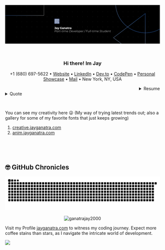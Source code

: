 <img src="/banner.png" align="center">
<p align="center"><img alt="" src = "https://raw.githubusercontent.com/MartinHeinz/MartinHeinz/master/wave.gif" width = 30px></p>
<h3 align="center">Hi there! Im Jay</h3>

<p align="center">
  <span>+1 (680) 697-5622</span> • 
  <a href="https://www.jayganatra.com">Website</a> • 
  <a href="https://www.linkedin.com/in/jay-ganatra/">LinkedIn</a> • 
  <a href="https://dev.to/ganatrajay2000">Dev.to</a> • 
  <a href="https://codepen.io/GanatraJay">CodePen</a> • 
  <a href="https://showcase.jayganatra.com/">Personal Showcase</a> • 
  <a href="mailto:ganatrajay2000@gmail.com">Mail</a>  • 
  <span>New York, NY, USA</span>
</p>

<details>
<summary align="right">Resume</summary>
  <img align="center" width="100%" alt="Resume SVG" src="">
</details>
<details>
<summary>Quote</summary>
<p>&nbsp;</p>
<p align="center"><i>“Be curious. Read widely. Try new things. What people call intelligence just boils down to curiosity.”</i></p>
<p align="center"><i>- Aaron Swartz -</i></p>
</details>

<p>&nbsp;</p>


<p>You can see my creativity here 😜 (My way of trying latest trends out; also a gallery for some of my favorite fonts that just keeps growing)</p>
<ol>
  <li><a href="https://creative.jayganatra.com" target="_blank">creative.jayganatra.com</a></li>
  <li><a href="https://anim.jayganatra.com" target="_blank">anim.jayganatra.com</a></li>
</ol>

<p>&nbsp;</p>
<p>&nbsp;</p>

<!--

##### [<img width="21px" src="https://github.com/GanatraJay2000/GanatraJay2000/assets/48404617/187a550e-046d-46ea-92cf-833b0fad3747">](mailto:jganatra@syr.edu) &nbsp; [<img src="https://github.com/GanatraJay2000/GanatraJay2000/assets/48404617/9d682060-2dfe-485f-aabd-41b300451ccb" width="21px">](https://www.linkedin.com/in/jay-ganatra) &nbsp; [<img width="21px" src="https://github.com/GanatraJay2000/GanatraJay2000/assets/48404617/a9bdde20-033f-4e01-a5d7-df127fa78c57">](https://jayganatra.com/) &nbsp; &nbsp; &nbsp; 
[<img width="21px" src="https://github.com/GanatraJay2000/GanatraJay2000/assets/48404617/c4a160d5-334f-46d3-92f6-f0c6bf6acfcf">](tel:+16906975622) +1 680 697 5622

## 🚀 Introduction

In the world of ones and zeros, I find joy in crafting elegant code and meaningful applications. Originating from the vibrant streets of Mumbai, my coding journey led me to Syracuse University, where I'm deepening my understanding of Computer Science. From deciphering cryptic codes to building user-friendly interfaces, I've embraced the diverse challenges that the tech realm offers.

## 💻 Technical Toolkit

Explore my proficiency in languages such as JavaScript, TypeScript, Java, Kotlin, Python, and more. I wield frameworks like React.js, Vue.js, and Flutter with finesse. SQL databases bow to my queries, and the cloud is a realm I comfortably navigate.
<p align="left"> 
  <img src="https://raw.githubusercontent.com/devicons/devicon/master/icons/android/android-original-wordmark.svg" alt="android" width="20" height="20"/>  
  <img src="https://raw.githubusercontent.com/devicons/devicon/master/icons/amazonwebservices/amazonwebservices-original-wordmark.svg" alt="aws" width="20" height="20"/>  
  <img src="https://raw.githubusercontent.com/devicons/devicon/master/icons/bootstrap/bootstrap-plain-wordmark.svg" alt="bootstrap" width="20" height="20"/>   
  <img src="https://raw.githubusercontent.com/devicons/devicon/master/icons/css3/css3-original-wordmark.svg" alt="css3" width="20" height="20"/> 
  <img src="https://www.vectorlogo.zone/logos/dartlang/dartlang-icon.svg" alt="dart" width="20" height="20"/>   
  <img src="https://cdn.worldvectorlogo.com/logos/django.svg" alt="django" width="20" height="20"/>  
  <img src="https://raw.githubusercontent.com/devicons/devicon/master/icons/docker/docker-original-wordmark.svg" alt="docker" width="20" height="20"/>   
  <img src="https://raw.githubusercontent.com/devicons/devicon/master/icons/express/express-original-wordmark.svg" alt="express" width="20" height="20"/>  
  <img src="https://www.vectorlogo.zone/logos/figma/figma-icon.svg" alt="figma" width="20" height="20"/>  
  <img src="https://www.vectorlogo.zone/logos/firebase/firebase-icon.svg" alt="firebase" width="20" height="20"/> 
  <img src="https://www.vectorlogo.zone/logos/pocoo_flask/pocoo_flask-icon.svg" alt="flask" width="20" height="20"/>  
  <img src="https://www.vectorlogo.zone/logos/flutterio/flutterio-icon.svg" alt="flutter" width="20" height="20"/>  
  <img src="https://www.vectorlogo.zone/logos/framer/framer-icon.svg" alt="framer" width="20" height="20"/>   
  <img src="https://www.vectorlogo.zone/logos/google_cloud/google_cloud-icon.svg" alt="gcp" width="20" height="20"/> 
  <img src="https://www.vectorlogo.zone/logos/git-scm/git-scm-icon.svg" alt="git" width="20" height="20"/>  
  <img src="https://upload.wikimedia.org/wikipedia/commons/1/1c/Haskell-Logo.svg" alt="haskell" width="20" height="20"/> 
  <img src="https://www.vectorlogo.zone/logos/heroku/heroku-icon.svg" alt="heroku" width="20" height="20"/> 
  <img src="https://raw.githubusercontent.com/devicons/devicon/master/icons/html5/html5-original-wordmark.svg" alt="html5" width="20" height="20"/> 
  <img src="https://raw.githubusercontent.com/devicons/devicon/master/icons/java/java-original.svg" alt="java" width="20" height="20"/> 
  <img src="https://raw.githubusercontent.com/devicons/devicon/master/icons/javascript/javascript-original.svg" alt="javascript" width="20" height="20"/>
  <img src="https://www.vectorlogo.zone/logos/jenkins/jenkins-icon.svg" alt="jenkins" width="20" height="20"/>  
  <img src="https://www.vectorlogo.zone/logos/jestjsio/jestjsio-icon.svg" alt="jest" width="20" height="20"/>  
  <img src="https://www.vectorlogo.zone/logos/kotlinlang/kotlinlang-icon.svg" alt="kotlin" width="20" height="20"/>   
  <img src="https://www.vectorlogo.zone/logos/kubernetes/kubernetes-icon.svg" alt="kubernetes" width="20" height="20"/>  
  <img src="https://raw.githubusercontent.com/devicons/devicon/master/icons/linux/linux-original.svg" alt="linux" width="20" height="20"/>  
  <img src="https://raw.githubusercontent.com/devicons/devicon/master/icons/mongodb/mongodb-original-wordmark.svg" alt="mongodb" width="20" height="20"/> 
  <img src="https://www.svgrepo.com/show/303229/microsoft-sql-server-logo.svg" alt="mssql" width="20" height="20"/> 
  <img src="https://raw.githubusercontent.com/devicons/devicon/master/icons/mysql/mysql-original-wordmark.svg" alt="mysql" width="20" height="20"/>  
  <img src="https://cdn.worldvectorlogo.com/logos/nextjs-2.svg" alt="nextjs" width="20" height="20"/>
  <img src="https://raw.githubusercontent.com/devicons/devicon/master/icons/nodejs/nodejs-original-wordmark.svg" alt="nodejs" width="20" height="20"/>  
  <img src="https://www.vectorlogo.zone/logos/opencv/opencv-icon.svg" alt="opencv" width="20" height="20"/> 
  <img src="https://raw.githubusercontent.com/devicons/devicon/2ae2a900d2f041da66e950e4d48052658d850630/icons/pandas/pandas-original.svg" alt="pandas" width="20" height="20"/>  
  <img src="https://raw.githubusercontent.com/devicons/devicon/master/icons/php/php-original.svg" alt="php" width="20" height="20"/> 
  <img src="https://raw.githubusercontent.com/devicons/devicon/master/icons/postgresql/postgresql-original-wordmark.svg" alt="postgresql" width="20" height="20"/> 
  <img src="https://www.vectorlogo.zone/logos/getpostman/getpostman-icon.svg" alt="postman" width="20" height="20"/>  
  <img src="https://raw.githubusercontent.com/devicons/devicon/master/icons/python/python-original.svg" alt="python" width="20" height="20"/>  
  <img src="https://www.vectorlogo.zone/logos/pytorch/pytorch-icon.svg" alt="pytorch" width="20" height="20"/>  
  <img src="https://raw.githubusercontent.com/devicons/devicon/master/icons/react/react-original-wordmark.svg" alt="react" width="20" height="20"/>  
  <img src="https://reactnative.dev/img/header_logo.svg" alt="reactnative" width="20" height="20"/>  
  <img src="https://raw.githubusercontent.com/devicons/devicon/master/icons/redis/redis-original-wordmark.svg" alt="redis" width="20" height="20"/> 
  <img src="https://raw.githubusercontent.com/devicons/devicon/master/icons/sass/sass-original.svg" alt="sass" width="20" height="20"/>   
  <img src="https://www.vectorlogo.zone/logos/springio/springio-icon.svg" alt="spring" width="20" height="20"/> 
  <img src="https://www.vectorlogo.zone/logos/sqlite/sqlite-icon.svg" alt="sqlite" width="20" height="20"/>  
  <img src="https://raw.githubusercontent.com/devicons/devicon/master/icons/swift/swift-original.svg" alt="swift" width="20" height="20"/>   
  <img src="https://www.vectorlogo.zone/logos/tailwindcss/tailwindcss-icon.svg" alt="tailwind" width="20" height="20"/>  
  <img src="https://www.vectorlogo.zone/logos/tensorflow/tensorflow-icon.svg" alt="tensorflow" width="20" height="20"/>  
  <img src="https://raw.githubusercontent.com/devicons/devicon/master/icons/typescript/typescript-original.svg" alt="typescript" width="20" height="20"/>  
  <img src="https://raw.githubusercontent.com/devicons/devicon/d00d0969292a6569d45b06d3f350f463a0107b0d/icons/webpack/webpack-original-wordmark.svg" alt="webpack" width="20" height="20"/>  
  <img src="https://upload.wikimedia.org/wikipedia/commons/c/c2/Adobe_XD_CC_icon.svg" alt="xd" width="20" height="20"/>   
  <img src="https://upload.wikimedia.org/wikipedia/commons/3/36/Logo.min.svg" alt="laravel" width="20" height="20"/>  </p>



-->

## 🤓 GitHub Chronicles
<picture>
  <source media="(prefers-color-scheme: dark)" srcset="https://raw.githubusercontent.com/GanatraJay2000/GanatraJay2000/output/github-contribution-grid-snake-dark.svg">
  <source media="(prefers-color-scheme: light)" srcset="https://raw.githubusercontent.com/GanatraJay2000/GanatraJay2000/output/github-contribution-grid-snake.svg">
  <img alt="github contribution grid snake animation" src="https://raw.githubusercontent.com/GanatraJay2000/GanatraJay2000/output/github-contribution-grid-snake.svg">
</picture>


<p></p>

<p align="center">
<img align="center" height="250em" src="https://github-readme-streak-stats.herokuapp.com?user=GanatraJay2000&hide_border=true&mode=daily&card_width=500" alt="ganatrajay2000"/>
</p>

Visit my Profile [jayganatra.com](https://www.jayganatra.com) to witness my coding journey. Expect more coffee stains than stars, as I navigate the intricate world of development.


![](https://komarev.com/ghpvc/?username=ganatrajay2000&style=flat&color=828bed&base=548)

